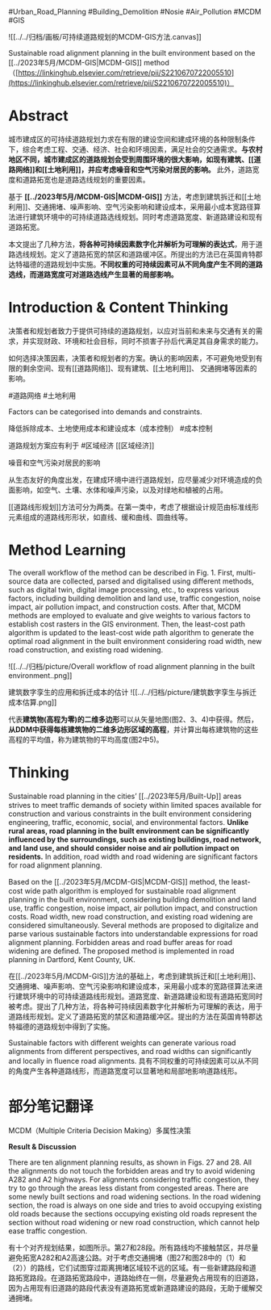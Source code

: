 #Urban_Road_Planning #Building_Demolition #Nosie #Air_Pollution #MCDM #GIS 

![[../../归档/画板/可持续道路规划的MCDM-GIS方法.canvas]]

Sustainable road alignment planning in the built environment based on the [[../2023年5月/MCDM-GIS|MCDM-GIS]] method（[https://linkinghub.elsevier.com/retrieve/pii/S2210670722005510](https://linkinghub.elsevier.com/retrieve/pii/S2210670722005510)）
# Abstract 

城市建成区的可持续道路规划力求在有限的建设空间和建成环境的各种限制条件下，综合考虑工程、交通、经济、社会和环境因素，满足社会的交通需求。**与农村地区不同，城市建成区的道路规划会受到周围环境的很大影响，如现有建筑、[[道路网络]]和[[土地利用]]，并应考虑噪音和空气污染对居民的影响。** 此外，道路宽度和道路拓宽也是道路选线规划的重要因素。

基于 **[[../2023年5月/MCDM-GIS|MCDM-GIS]]** 方法，考虑到建筑拆迁和[[土地利用]]、交通拥堵、噪声影响、空气污染影响和建设成本，采用最小成本宽路径算法进行建筑环境中的可持续道路选线规划。同时考虑道路宽度、新道路建设和现有道路拓宽。

本文提出了几种方法，**将各种可持续因素数字化并解析为可理解的表达式**，用于道路选线规划。定义了道路拓宽的禁区和道路缓冲区。所提出的方法已在英国肯特郡达特福德的道路规划中实施。**不同权重的可持续因素可从不同角度产生不同的道路选线，而道路宽度可对道路选线产生显著的局部影响。**

# Introduction & Content Thinking

决策者和规划者致力于提供可持续的道路规划，以应对当前和未来与交通有关的需求，并实现财政、环境和社会目标，同时不损害子孙后代满足其自身需求的能力。

如何选择决策因素，决策者和规划者的方案。确认的影响因素，不可避免地受到有限的剩余空间、现有[[道路网络]]、现有建筑、[[土地利用]]、 交通拥堵等因素的影响。

#道路网络 #土地利用

Factors can be categorised into demands and constraints.

降低拆除成本、土地使用成本和建设成本（成本控制） #成本控制 

道路规划方案应有利于 #区域经济 [[区域经济]]

噪音和空气污染对居民的影响

从生态友好的角度出发，在建成环境中进行道路规划，应尽量减少对环境造成的负面影响，如空气、土壤、水体和噪声污染，以及对绿地和植被的占用。

[[道路线形规划]]方法可分为两类。在第一类中，考虑了根据设计规范由标准线形元素组成的道路线形形状，如直线、缓和曲线、圆曲线等。

# Method Learning

The overall workflow of the method can be described in Fig. 1. First, multi-source data are collected, parsed and digitalised using different methods, such as digital twin, digital image processing, etc., to express various factors, including building demolition and land use, traffic congestion, noise impact, air pollution impact, and construction costs. After that, MCDM methods are employed to evaluate and give weights to various factors to establish cost rasters in the GIS environment. Then, the least-cost path algorithm is updated to the least-cost wide path algorithm to generate the optimal road alignment in the built environment considering road width, new road construction, and existing road widening.

![[../../归档/picture/Overall workflow of road alignment planning in the built environment..png]]

建筑数字孪生的应用和拆迁成本的估计
![[../../归档/picture/建筑数字孪生与拆迁成本估算.png]]

代表**建筑物(高程为零)的二维多边形**可以从矢量地图(图2、3、4)中获得。然后，**从DDM中获得每栋建筑物的二维多边形区域的高程**，并计算出每栋建筑物的这些高程的平均值，称为建筑物的平均高度(图2中5)。

# Thinking

Sustainable road planning in the cities’ [[../2023年5月/Built-Up]] areas strives to meet traffic demands of society within limited spaces available for construction and various constraints in the built environment considering engineering, traffic, economic, social, and environmental factors. **Unlike rural areas, road planning in the built environment can be significantly influenced by the surroundings, such as existing buildings, road network, and land use, and should consider noise and air pollution impact on residents.** In addition, road width and road widening are significant factors for road alignment planning. 

Based on the [[../2023年5月/MCDM-GIS|MCDM-GIS]] method, the least-cost wide path algorithm is employed for sustainable road alignment planning in the built environment, considering building demolition and land use, traffic congestion, noise impact, air pollution impact, and construction costs. Road width, new road construction, and existing road widening are considered simultaneously. Several methods are proposed to digitalize and parse various sustainable factors into understandable expressions for road alignment planning. Forbidden areas and road buffer areas for road widening are defined. The proposed method is implemented in road planning in Dartford, Kent County, UK. 

在[[../2023年5月/MCDM-GIS]]方法的基础上，考虑到建筑拆迁和[[土地利用]]、交通拥堵、噪声影响、空气污染影响和建设成本，采用最小成本的宽路径算法来进行建筑环境中的可持续道路线形规划。道路宽度、新道路建设和现有道路拓宽同时被考虑。提出了几种方法，将各种可持续因素数字化并解析为可理解的表达，用于道路线形规划。定义了道路拓宽的禁区和道路缓冲区。提出的方法在英国肯特郡达特福德的道路规划中得到了实施。

Sustainable factors with different weights can generate various road alignments from different perspectives, and road widths can significantly and locally in­ fluence road alignments. 具有不同权重的可持续因素可以从不同的角度产生各种道路线形，而道路宽度可以显著地和局部地影响道路线形。

# 部分笔记翻译

MCDM（Multiple Criteria Decision Making）多属性决策

**Result & Discussion**

There are ten alignment planning results, as shown in Figs. 27 and 28. All the alignments do not touch the forbidden areas and try to avoid widening A282 and A2 highways. For alignments considering traffic congestion, they try to go through the areas less distant from congested areas. There are some newly built sections and road widening sections. In the road widening section, the road is always on one side and tries to avoid occupying existing old roads because the sections occupying existing old roads represent the section without road widening or new road construction, which cannot help ease traffic congestion.

有十个对齐规划结果，如图所示。第27和28段。所有路线均不接触禁区，并尽量避免拓宽A282和A2高速公路。对于考虑交通拥堵（图27和图28中的（1）和（2））的路线，它们试图穿过距离拥堵区域较不远的区域。有一些新建路段和道路拓宽路段。在道路拓宽路段中，道路始终在一侧，尽量避免占用现有的旧道路，因为占用现有旧道路的路段代表没有道路拓宽或新道路建设的路段，无助于缓解交通拥堵。